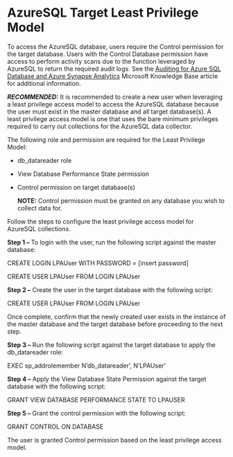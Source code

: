 # AzureSQL Target Least Privilege Model

To access the AzureSQL database, users require the Control permission for the target database. Users
with the Control Database permission have access to perform activity scans due to the function
leveraged by AzureSQL to return the required audit logs. See the
[Auditing for Azure SQL Database and Azure Synapse Analytics](https://docs.microsoft.com/en-us/azure/azure-sql/database/auditing-overview?view=azuresql)
Microsoft Knowledge Base article for additional information.

**_RECOMMENDED:_** It is recommended to create a new user when leveraging a least privilege access
model to access the AzureSQL database because the user must exist in the master database and all
target database(s). A least privilege access model is one that uses the bare minimum privileges
required to carry out collections for the AzureSQL data collector.

The following role and permission are required for the Least Privilege Model:

- db_datareader role
- View Database Performance State permission
- Control permission on target database(s)

  **NOTE:** Control permission must be granted on any database you wish to collect data for.

Follow the steps to configure the least privilege access model for AzureSQL collections.

**Step 1 –** To login with the user, run the following script against the master database:

CREATE LOGIN LPAUser WITH PASSWORD = [insert password]

CREATE USER LPAUser FROM LOGIN LPAUser

**Step 2 –** Create the user in the target database with the following script:

CREATE USER LPAUser FROM LOGIN LPAUser

Once complete, confirm that the newly created user exists in the instance of the master database and
the target database before proceeding to the next step.

**Step 3 –** Run the following script against the target database to apply the db_datareader role:

EXEC sp_addrolemember N’db_datareader’, N’LPAUser’

**Step 4 –** Apply the View Database State Permission against the target database with the following
script:

GRANT VIEW DATABASE PERFORMANCE STATE TO LPAUSER

**Step 5 –** Grant the control permission with the following script:

GRANT CONTROL ON DATABASE

The user is granted Control permission based on the least privilege access model.
